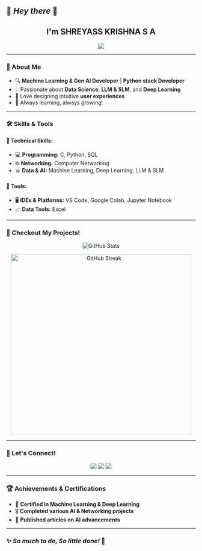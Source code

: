 ## 🌟 *Hey there* 👋

<h2 align="center">I'm SHREYASS KRISHNA S A</h2>

<p align="center">
  <img src="https://readme-typing-svg.herokuapp.com?color=F75C7E&center=true&vCenter=true&lines=Machine+Learning+%26+Gen+AI+Developer;Passionate+Problem+Solver;Open+to+Collaboration!"/>
</p>

---

### 🚀 About Me
- 🔍 **Machine Learning & Gen AI Developer** | **Python stack Developer**
- 💡 Passionate about **Data Science**, **LLM & SLM**, and **Deep Learning**
- 🎨 Love designing intuitive **user experiences**
- 📌 Always learning, always growing!

---

### 🛠️ Skills & Tools
#### **📌 Technical Skills:**  
- 💻 **Programming:** C, Python, SQL  
- 🌐 **Networking:** Computer Networking  
- 📊 **Data & AI:** Machine Learning, Deep Learning, LLM & SLM  

#### **🔧 Tools:**  
- 🖥️ **IDEs & Platforms:** VS Code, Google Colab, Jupyter Notebook  
- 📈 **Data Tools:** Excel  

---

### 📂 Checkout My Projects!  

<p align="center">
  <img alt="GitHub Stats" src="https://github-readme-stats.vercel.app/api/top-langs/?username=lokmithar&layout=compact&hide_border=true&bg_color=1b2731&text_color=ebdfe2&title_color=eb1622&langs_count=10&hide=procfile&exclude_repo=dice,blog">
</p>

<p align="center">
  <img alt="GitHub Streak" width="480px" src="https://github-readme-streak-stats.herokuapp.com?user=lokmithar&theme=tokyonight-duo&hide_border=true">
</p>

---

### 💬 Let's Connect!
<p align="center">
  <a href="https://www.linkedin.com/in/shreyass-krishna" target="_blank"><img src="https://img.shields.io/badge/LinkedIn-0A66C2?style=for-the-badge&logo=linkedin&logoColor=white"></a>
  <a href="shreyasskrishna09@gmailcom"><img src="https://img.shields.io/badge/Email-D14836?style=for-the-badge&logo=gmail&logoColor=white"></a>
  <a href="github.com/shreyasskrishna](https://github.com/shreyasskrishna" target="_blank"><img src="https://img.shields.io/badge/GitHub-181717?style=for-the-badge&logo=github&logoColor=white"></a>
</p>

---

### 🏆 Achievements & Certifications
- 🏅 **Certified in Machine Learning & Deep Learning**
- 🎖️ **Completed various AI & Networking projects**
- 📜 **Published articles on AI advancements**

---

### ✨ *So much to do, So little done!* 🚀
